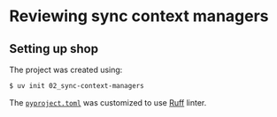 # Reviewing sync context managers

## Setting up shop

The project was created using:

```bash
$ uv init 02_sync-context-managers
```

The [`pyproject.toml`](pyproject.toml) was customized to use [Ruff](https://docs.astral.sh/ruff) linter.